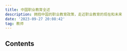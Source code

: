 ```yaml
---
title: 中国职业教育全述
description: 拥抱中国的职业教育政策，走近职业教育的现在和未来
date: '2023-09-27 20:08:42'
tag: 教师
---
```


## Contents
